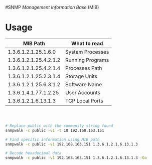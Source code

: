 #SNMP 
_Management Information Base_ (MIB)
# Usage

| MIB Path               | What to read     |
| ---------------------- | ---------------- |
| 1.3.6.1.2.1.25.1.6.0   | System Processes |
| 1.3.6.1.2.1.25.4.2.1.2 | Running Programs |
| 1.3.6.1.2.1.25.4.2.1.4 | Processes Path   |
| 1.3.6.1.2.1.25.2.3.1.4 | Storage Units    |
| 1.3.6.1.2.1.25.6.3.1.2 | Software Name    |
| 1.3.6.1.4.1.77.1.2.25  | User Accounts    |
| 1.3.6.1.2.1.6.13.1.3   | TCP Local Ports  |
```bash



# Replace public with the community string found
snmpwalk -c public -v1 -t 10 192.168.163.151

# Find specific information using MIB path
snmpwalk -c public -v1 192.168.163.151 1.3.6.1.2.1.6.13.1.3

# Decode hexadecimal data
snmpwalk -c public -v1 192.168.163.151 1.3.6.1.2.1.6.13.1.3 -Oa
```
